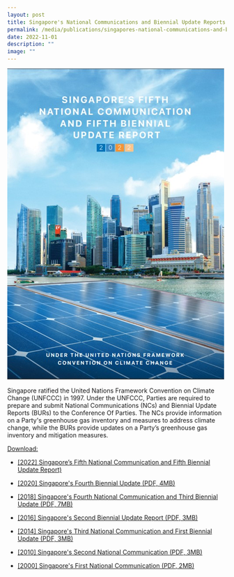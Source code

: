 ```yaml
---
layout: post
title: Singapore's National Communications and Biennial Update Reports
permalink: /media/publications/singapores-national-communications-and-biennial-update-reports/
date: 2022-11-01
description: ""
image: ""
---
```

![Singapore's Fifth National Communication And Fifth Biennial Update Report](/images/Singapore%205th%20NCBUR.jpg)

Singapore ratified the United Nations Framework Convention on Climate Change (UNFCCC) in 1997. Under the UNFCCC, Parties are required to prepare and submit National Communications (NCs) and Biennial Update Reports (BURs) to the Conference Of Parties. The NCs provide information on a Party's greenhouse gas inventory and measures to address climate change, while the BURs provide updates on a Party’s greenhouse gas inventory and mitigation measures.

<u>Download:</u>

* [<a href="/files/docs/default-source/publications/Singapore - NC5BUR5.pdf" target="_blank">\[2022\] Singapore’s Fifth National Communication and Fifth Biennial Update Report)</a>](/files/docs/default-source/default-document-library/2020-singapore-fourth-biennial-report.pdf)

* [<a href="/files/docs/default-source/default-document-library/2020-singapore-fourth-biennial-report.pdf" target="_blank">[2020] Singapore's Fourth Biennial Update (PDF, 4MB)</a>](/files/docs/default-source/default-document-library/2020-singapore-fourth-biennial-report.pdf)

* [<a href="/files/docs/default-source/default-document-library/singapore's-fourth-national-communication-and-third-biennial-update-repo.pdf" target="_blank">[2018] Singapore's Fourth National Communication and Third Biennial Update (PDF, 7MB)</a>](/files/docs/default-source/default-document-library/singapore's-fourth-national-communication-and-third-biennial-update-repo.pdf)

* [<a href="/files/docs/default-source/default-document-library/singapore-second-biennial-update-report-2016.pdf" target="_blank">[2016] Singapore's Second Biennial Update Report (PDF, 3MB)</a>](/files/docs/default-source/default-document-library/singapore-second-biennial-update-report-2016.pdf)

* [<a href="/files/docs/default-source/default-document-library/singapores-third-national-communication-and-first-biennial-update-report.pdf" target="_blank">[2014] Singapore's Third National Communication and First Biennial Update (PDF, 3MB)</a>](/files/docs/default-source/default-document-library/singapores-third-national-communication-and-first-biennial-update-report.pdf)

* [<a href="/files/docs/default-source/publications/singapores-second-national-communication.pdf" target="_blank">[2010] Singapore's Second National Communication (PDF, 3MB)</a>](/files/docs/default-source/publications/singapores-second-national-communication.pdf)

* [<a href="/files/docs/default-source/default-document-library/singapores-initial-national-communication.pdf" target="_blank">[2000] Singapore's First National Communication (PDF, 2MB)</a>](/files/docs/default-source/default-document-library/singapores-initial-national-communication.pdf)